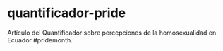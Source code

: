 # quantificador-pride
Artículo del Quantificador sobre percepciones de la homosexualidad en Ecuador #pridemonth.

